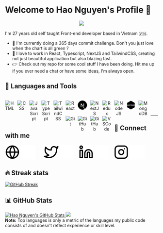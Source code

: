 # Welcome to Hao Nguyen's Profile 👋

<!-- https://readme-typing-svg.demolab.com/demo -->
<p align="center">
<a href="https://github.com/DenverCoder1/readme-typing-svg" alt="Typing SVG"> <img src="https://readme-typing-svg.demolab.com?font=Source+Code+Pro&size=20&pause=1000&color=7CC0E2&center=true&vCenter=true&width=435&lines=%3Ch1%3EFront+End+Developer+%3Ch1%2F%3E;%3CCoffeeLover+%2F%3E;%3CBugDestroyer+%2F%3E"/></a>
</p>

I'm 27 years old self taught Front-end developer based in Vietnam 🇻🇳.

- 🔭 I'm currently doing a 365 days commit challenge. Don't you just love when the chart is all green ?
- 🌱 I love to work in React, Typescript, NextJS and TailwindCSS, creating not just beautiful application but also blazing fast.
- 👉 Check out my repo for some cool stuff I have been doing. Hit me up if you ever need a chat or have some ideas, I'm always open.

## 🧰 Languages and Tools

<p align="center">
<br />
<img align="left" alt="HTML" width="30px" style="padding-right:10px;" src="https://cdn.jsdelivr.net/gh/devicons/devicon/icons/html5/html5-plain.svg" />
<img align="left" alt="CSS" width="30px" style="padding-right:10px;" src="https://cdn.jsdelivr.net/gh/devicons/devicon/icons/css3/css3-plain.svg" />
<img align="left" alt="JavaScript" width="30px" style="padding-right:10px;" src="https://cdn.jsdelivr.net/gh/devicons/devicon/icons/javascript/javascript-plain.svg" />
<img align="left" alt="TypeScript" width="30px" style="padding-right:10px;" src="https://cdn.jsdelivr.net/gh/devicons/devicon/icons/typescript/typescript-plain.svg" />
<img align="left" alt="TailwindCSS" width="30px" style="padding-right:10px;" src="https://cdn.jsdelivr.net/gh/devicons/devicon/icons/tailwindcss/tailwindcss-plain.svg" />
<img align="left" alt="React" width="30px" style="padding-right:10px;" src="https://cdn.jsdelivr.net/gh/devicons/devicon/icons/react/react-original.svg" />
<img align="left" alt="NextJS" width="30px" style="padding-right:10px;"  src="./resources/img/nextjs-light.svg#gh-light-mode-only" />
<img align="left" alt="NextJS" width="30px" style="padding-right:10px;"  src="https://cdn.sanity.io/images/lnyy2568/production/2d6776cd8ccaa53c6e548e03117671e1de4aa510-629x629.png#gh-dark-mode-only" />
<img align="left" alt="Redux" width="30px" style="padding-right:10px;" src="https://cdn.jsdelivr.net/gh/devicons/devicon/icons/redux/redux-original.svg" />
<img align="left" alt="NodeJS" width="30px" style="padding-right:10px;" src="https://cdn.jsdelivr.net/gh/devicons/devicon/icons/nodejs/nodejs-original.svg" />
<img align="left" alt="ExpressJs" width="30px" style="padding-right:10px;" src="./resources/img/express.png" />
<img align="left" alt="MongoDB" width="30px" style="padding-right:10px;"  src="https://cdn.jsdelivr.net/gh/devicons/devicon/icons/mongodb/mongodb-original.svg" />
<img align="left" alt="Git" width="30px" style="padding-right:10px;" src="https://cdn.jsdelivr.net/gh/devicons/devicon/icons/git/git-original.svg" />
<img align="left" alt="GitHub" width="30px" src="https://user-images.githubusercontent.com/3369400/139447912-e0f43f33-6d9f-45f8-be46-2df5bbc91289.png#gh-dark-mode-only" style="padding-right:10px;" />
<img align="left" alt="GitHub" width="30px" src="https://user-images.githubusercontent.com/3369400/139448065-39a229ba-4b06-434b-bc67-616e2ed80c8f.png#gh-light-mode-only" style="padding-right:10px;" />
<img align="left" alt="VSCode" width="30px" style="padding-right:10px;" src="https://cdn.jsdelivr.net/gh/devicons/devicon/icons/vscode/vscode-original.svg" />

<br />
<br />
</p>

---

## 🤙 Connect with me

[![website](./resources/img/globe-light.svg)](https://haonguyen.tech#gh-light-mode-only)
[![website](./resources/img/globe-dark.svg)](https://haonguyen.tech#gh-dark-mode-only)
&nbsp;&nbsp;
&nbsp;&nbsp;
[![website](./resources/img/twitter-light.svg)](https://twitter.com/haonguyen_tech#gh-light-mode-only)
[![website](./resources/img/twitter-dark.svg)](https://twitter.com/haonguyen_tech#gh-dark-mode-only)
&nbsp;&nbsp;
[![website](./resources/img/linkedin-light.svg)](https://linkedin.com/in/haonguyen-tech#gh-light-mode-only)
[![website](./resources/img/linkedin-dark.svg)](https://linkedin.com/in/haonguyen-tech#gh-dark-mode-only)
&nbsp;&nbsp;
[![website](./resources/img/instagram-light.svg)](https://instagram.com/haonguyen221#gh-light-mode-only)
[![website](./resources/img/instagram-dark.svg)](https://instagram.com/haonguyen221#gh-dark-mode-only)

## 🔥 Streak stats

[![GitHub Streak](https://streak-stats.demolab.com?user=nguyenanhhao221&theme=react&hide_border=true&fire=FF8C3E&ring=FF9FE1&stroke=FF9FE1)](https://git.io/streak-stats)

## 📊 GitHub Stats

<a href="https://github.com/anuraghazra/github-readme-stats">
  <img alt="Hao Nguyen's GitHub Stats"src="https://github-readme-stats.vercel.app/api?username=nguyenanhhao221&count_private=true&theme=react&text_color=7cc0e2&title_color=7cc0e2&show_icons=true&icon_color=ff9fe1&hide_border=true" alt="Hao Nguyen Git Hub Stats" height="192px" />
  <img src="https://github-readme-stats.vercel.app/api/top-langs/?username=nguyenanhhao221&layout=compact&theme=react&text_color=7cc0e2&title_color=7cc0e2&hide_border=true" height="192px" />
</a>
<br />
<b>Note:</b> Top languages is only a metric of the languages my public code consists of and doesn't reflect experience or skill level.
